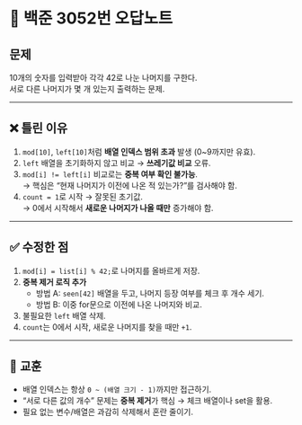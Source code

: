 # 📘 백준 3052번 오답노트  

## 문제  
10개의 숫자를 입력받아 각각 42로 나눈 나머지를 구한다.  
서로 다른 나머지가 몇 개 있는지 출력하는 문제.  

---

## ❌ 틀린 이유  
1. `mod[10]`, `left[10]`처럼 **배열 인덱스 범위 초과** 발생 (0~9까지만 유효).  
2. `left` 배열을 초기화하지 않고 비교 → **쓰레기값 비교** 오류.  
3. `mod[i] != left[i]` 비교로는 **중복 여부 확인 불가능**.  
   → 핵심은 “현재 나머지가 이전에 나온 적 있는가?”를 검사해야 함.  
4. `count = 1`로 시작 → 잘못된 초기값.  
   → 0에서 시작해서 **새로운 나머지가 나올 때만** 증가해야 함.  

---

## ✅ 수정한 점  
1. `mod[i] = list[i] % 42;`로 나머지를 올바르게 저장.  
2. **중복 제거 로직 추가**  
   - 방법 A: `seen[42]` 배열을 두고, 나머지 등장 여부를 체크 후 개수 세기.  
   - 방법 B: 이중 for문으로 이전에 나온 나머지와 비교.  
3. 불필요한 `left` 배열 삭제.  
4. `count`는 0에서 시작, 새로운 나머지를 찾을 때만 `+1`.  

---

## 🔑 교훈  
- 배열 인덱스는 항상 `0 ~ (배열 크기 - 1)`까지만 접근하기.  
- “서로 다른 값의 개수” 문제는 **중복 제거**가 핵심 → 체크 배열이나 set을 활용.  
- 필요 없는 변수/배열은 과감히 삭제해서 혼란 줄이기.  
